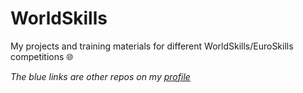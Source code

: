# WorldSkills

My projects and training materials for different WorldSkills/EuroSkills competitions 🌐

*The blue links are other repos on my [profile](https://github.com/DynoW?tab=repositories)*
